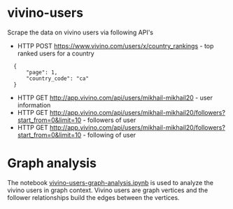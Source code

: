 # vivino-users

Scrape the data on vivino users via following API's
- HTTP POST https://www.vivino.com/users/x/country_rankings - top ranked users for a country
```
  {
      "page": 1,
      "country_code": "ca"
  }
```
- HTTP GET http://app.vivino.com/api/users/mikhail-mikhail20 - user information
- HTTP GET http://app.vivino.com/api/users/mikhail-mikhail20/followers?start_from=0&limit=10 - followers of user 
- HTTP GET http://app.vivino.com/api/users/mikhail-mikhail20/followers?start_from=0&limit=10 - following of user

# Graph analysis

The notebook [vivino-users-graph-analysis.ipynb]() is used to analyze the vivino users in graph context. 
Vivino users are graph vertices and the follower relationships build the edges between the vertices.
